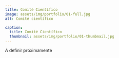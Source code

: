 ```yaml
---
title: Comité Científico
image: assets/img/portfolio/01-full.jpg
alt: Comité científico

caption:
  title: Comité Científico
  thumbnail: assets/img/portfolio/01-thumbnail.jpg
---
```

A definir próximamente


